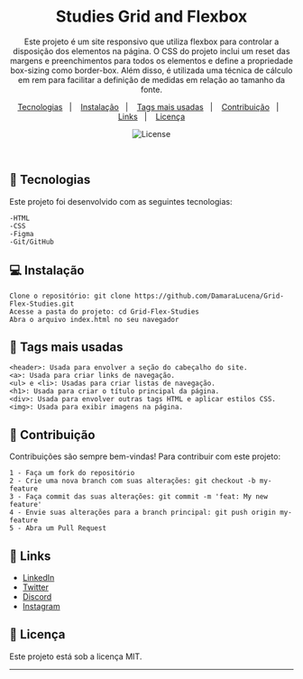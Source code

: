 <h1 align="center"> Studies Grid and Flexbox </h1>
<p align="center"> Este projeto é um site responsivo que utiliza flexbox para controlar a disposição dos elementos na página. O CSS do projeto inclui um reset das margens e preenchimentos para todos os elementos e define a propriedade box-sizing como border-box. Além disso, é utilizada uma técnica de cálculo em rem para facilitar a definição de medidas em relação ao tamanho da fonte.
  <br/>
</p>
<p align="center">
  <a href="#-tecnologias">Tecnologias</a>&nbsp;&nbsp;&nbsp;|&nbsp;&nbsp;&nbsp;
  <a href="#-instalação">Instalação</a>&nbsp;&nbsp;&nbsp;|&nbsp;&nbsp;&nbsp;
  <a href="#-tags-mais-usadas">Tags mais usadas</a>&nbsp;&nbsp;&nbsp;|&nbsp;&nbsp;&nbsp;
  <a href="#-contribuição">Contribuição</a>&nbsp;&nbsp;&nbsp;|&nbsp;&nbsp;&nbsp;
  <a href="#-links">Links</a>&nbsp;&nbsp;&nbsp;|&nbsp;&nbsp;&nbsp;
  <a href="#-licença">Licença</a>
</p>
<p align="center">
  <img alt="License" src="https://img.shields.io/static/v1?label=license&message=MIT&color=49AA26&labelColor=000000">
</p>
<br>

## 🚀 Tecnologias
Este projeto foi desenvolvido com as seguintes tecnologias:

    -HTML
    -CSS
    -Figma
    -Git/GitHub

## 💻 Instalação
    Clone o repositório: git clone https://github.com/DamaraLucena/Grid-Flex-Studies.git
    Acesse a pasta do projeto: cd Grid-Flex-Studies
    Abra o arquivo index.html no seu navegador

## 📝 Tags mais usadas

    <header>: Usada para envolver a seção do cabeçalho do site.
    <a>: Usada para criar links de navegação.
    <ul> e <li>: Usadas para criar listas de navegação.
    <h1>: Usada para criar o título principal da página.
    <div>: Usada para envolver outras tags HTML e aplicar estilos CSS.
    <img>: Usada para exibir imagens na página.


## 🤝 Contribuição
Contribuições são sempre bem-vindas! Para contribuir com este projeto:

    1 - Faça um fork do repositório
    2 - Crie uma nova branch com suas alterações: git checkout -b my-feature
    3 - Faça commit das suas alterações: git commit -m 'feat: My new feature'
    4 - Envie suas alterações para a branch principal: git push origin my-feature
    5 - Abra um Pull Request

## 🔗 Links

- [LinkedIn](https://www.linkedin.com/in/damaralucena)
- [Twitter](https://twitter.com/Damara_Lucena)
- [Discord](https://discord.gg/NU6FNVTX)
- [Instagram](https://www.instagram.com/damara_lucena)

## :memo: Licença

Este projeto está sob a licença MIT.

---